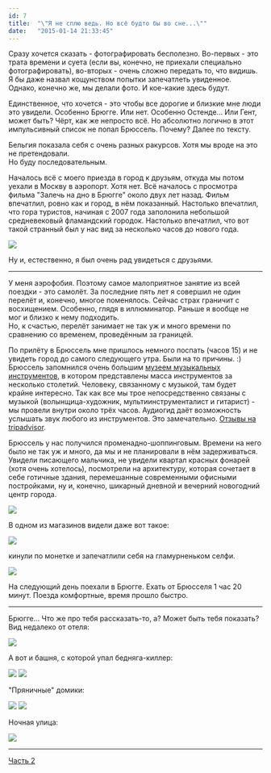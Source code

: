 ```yaml
---
id: 7
title:  "\"Я не сплю ведь. Но всё будто бы во сне...\""
date:   "2015-01-14 21:33:45"
---
```


Сразу хочется сказать - фотографировать бесполезно. Во-первых - это трата времени и 
суета (если вы, конечно, не приехали специально фотографировать), во-вторых - очень 
сложно передать то, что видишь. Я бы даже назвал кощунством попытки запечатлеть увиденное.  
Однако, конечно же, мы делали фото. И кое-какие здесь будут.

Единственное, что хочется - это чтобы все дорогие и близкие мне люди это увидели.
Особенно Брюгге. Или нет. Особенно Остенде... Или Гент, может быть? Чёрт, как же 
непросто всё. Но абсолютно логично в этот импульсивный список не попал Брюссель.
Почему? Далее по тексту.

Бельгия показала себя с очень разных ракурсов. Хотя мы вроде на это не претендовали.  
Но буду последовательным.

Началось всё с моего приезда в город к друзьям, откуда мы потом уехали в Москву
в аэропорт. Хотя нет. Всё началось с просмотра фильма "Залечь на дно в Брюгге"
около двух лет назад. Фильм впечатлил, ровно как и город, в нём показанный. Настолько
впечатлил, что гора туристов, начиная с 2007 года заполонила небольшой средневековый
фламандский городок. Настолько впечатлил, что вот такой странный был у нас вид 
за несколько часов до нового года. 

<img src="{{ site.url }}/_site/assets/belgium/1.jpg">

Ну и, естественно, я был очень рад увидеться с друзьями.

---

У меня аэрофобия. Поэтому самое малоприятное занятие из всей поездки - это самолёт. За последние пять лет я 
совершил не один перелёт и, конечно, многое поменялось. Сейчас страх граничит с восхищением. Особенно, глядя в 
иллюминатор. Раньше я вообще не мог и близко к нему подходить.  
Но, к счастью, перелёт занимает не так уж и много времени по сравнению со временем, проведённым за границей.

По прилёту в Брюссель мне пришлось немного поспать (часов 15) и не увидеть город до самого следующего утра.
Были на то причины. :)  
Брюссель запомнился очень большим 
[музеем музыкальных инструментов](https://ru.wikipedia.org/wiki/%D0%9C%D1%83%D0%B7%D0%B5%D0%B9_%D0%BC%D1%83%D0%B7%D1%8B%D0%BA%D0%B0%D0%BB%D1%8C%D0%BD%D1%8B%D1%85_%D0%B8%D0%BD%D1%81%D1%82%D1%80%D1%83%D0%BC%D0%B5%D0%BD%D1%82%D0%BE%D0%B2_%28%D0%91%D1%80%D1%8E%D1%81%D1%81%D0%B5%D0%BB%D1%8C%29), 
в котором представлены масса инструментов за несколько столетий.
Человеку, связанному с музыкой, там будет крайне интересно. Так как все мы трое непосредственно связаны с музыкой 
(волынщица-художник, мультиинструменталист и гитарист) - мы провели внутри около трёх часов. Аудиогид даёт возможность
услышать звук любого из инструментов. Это замечательно.
[Отзывы на tripadvisor](http://www.tripadvisor.ru/Attraction_Review-g188644-d196136-Reviews-MIM_Musical_Instruments_Museum-Brussels.html).

Брюссель у нас получился променадно-шоппинговым. Времени на него было не так уж и много, да мы и не планировали
в нём задерживаться. Увидели писающего мальчика, не увидели квартал красных фонарей (хотя очень хотелось), посмотрели 
на архитектуру, которая сочетает в себе готичные здания, перемешанные современными офисными постройками, ну и, конечно, 
шикарный дневной и вечерний новогодний центр города.

<img src="{{ site.url }}/_site/assets/belgium/2.jpg">

В одном из магазинов видели даже вот такое:

<img src="{{ site.url }}/_site/assets/belgium/3.jpg">

кинули по монетке и запечатлили себя на гламурненьком селфи.

<img src="{{ site.url }}/_site/assets/belgium/4.jpg">

На следующий день поехали в Брюгге. Ехать от Брюсселя 1 час 20 минут. Поезда комфортные, время прошло быстро.

---

Брюгге... Что же про тебя рассказать-то, а? Может быть тебя показать?  
Вид недалеко от отеля:

<img src="{{ site.url }}/_site/assets/belgium/5.jpg">

А вот и башня, с которой упал бедняга-киллер:

<img src="{{ site.url }}/_site/assets/belgium/6.jpg">

<img src="{{ site.url }}/_site/assets/belgium/7.jpg">

"Пряничные" домики:

<img src="{{ site.url }}/_site/assets/belgium/8.jpg">

<img src="{{ site.url }}/_site/assets/belgium/9.jpg">

Ночная улица:

<img src="{{ site.url }}/_site/assets/belgium/10.jpg">

---

[Часть 2]({{site.url}}/_site/jekyll/update/2015/01/16/coming-back-from-Belgium-part-2.html)
